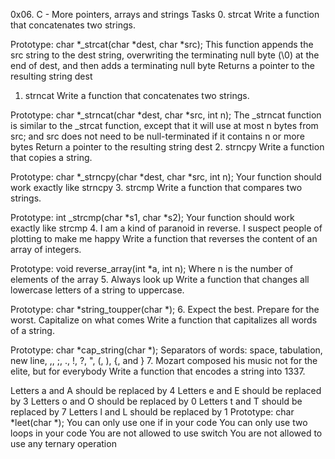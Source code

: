 0x06. C - More pointers, arrays and strings
Tasks
0. strcat
Write a function that concatenates two strings.

Prototype: char *_strcat(char *dest, char *src);
This function appends the src string to the dest string, overwriting the terminating null byte (\0) at the end of dest, and then adds a terminating null byte
Returns a pointer to the resulting string dest
1. strncat
Write a function that concatenates two strings.

Prototype: char *_strncat(char *dest, char *src, int n);
The _strncat function is similar to the _strcat function, except that
it will use at most n bytes from src; and
src does not need to be null-terminated if it contains n or more bytes
Return a pointer to the resulting string dest
2. strncpy
Write a function that copies a string.

Prototype: char *_strncpy(char *dest, char *src, int n);
Your function should work exactly like strncpy
3. strcmp
Write a function that compares two strings.

Prototype: int _strcmp(char *s1, char *s2);
Your function should work exactly like strcmp
4. I am a kind of paranoid in reverse. I suspect people of plotting to make me happy
Write a function that reverses the content of an array of integers.

Prototype: void reverse_array(int *a, int n);
Where n is the number of elements of the array
5. Always look up
Write a function that changes all lowercase letters of a string to uppercase.

Prototype: char *string_toupper(char *);
6. Expect the best. Prepare for the worst. Capitalize on what comes
Write a function that capitalizes all words of a string.

Prototype: char *cap_string(char *);
Separators of words: space, tabulation, new line, ,, ;, ., !, ?, ", (, ), {, and }
7. Mozart composed his music not for the elite, but for everybody
Write a function that encodes a string into 1337.

Letters a and A should be replaced by 4
Letters e and E should be replaced by 3
Letters o and O should be replaced by 0
Letters t and T should be replaced by 7
Letters l and L should be replaced by 1
Prototype: char *leet(char *);
You can only use one if in your code
You can only use two loops in your code
You are not allowed to use switch
You are not allowed to use any ternary operation

